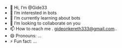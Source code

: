- 👋 Hi, I’m @Gide33
- 👀 I’m interested in bots
- 🌱 I’m currently learning about bots
- 💞️ I’m looking to collaborate on you
- 📫 How to reach me . gideonkereth333@gmail.com..
- 😄 Pronouns: ...
- ⚡ Fun fact: ...

<!---
Gide33/Gide33 is a ✨ special ✨ repository because its `README.md` (this file) appears on your GitHub profile.
You can click the Preview link to take a look at your changes.
--->
